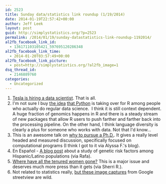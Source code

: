 ```yaml
---
id: 2523
title: Sunday data/statistics link roundup (1/19/2014)
date: 2014-01-19T22:57:42+00:00
author: Jeff Leek
layout: post
guid: http://simplystatistics.org/?p=2523
permalink: /2014/01/19/sunday-datastatistics-link-roundup-1192014/
al2fb_facebook_link_id:
  - 136171103105421_597695120286348
al2fb_facebook_link_time:
  - 2014-01-20T03:57:49+00:00
al2fb_facebook_link_picture:
  - post=http://simplystatistics.org/?al2fb_image=1
dsq_thread_id:
  - 2146889760
categories:
  - Uncategorized
---
```

  1. [Tesla is hiring a data scientist](http://ch.tbe.taleo.net/CH07/ats/careers/requisition.jsp?org=TESLA&cws=1&rid=12268). That is all.
  2. I'm not sure I buy [the idea](http://www.talyarkoni.org/blog/2013/11/18/the-homogenization-of-scientific-computing-or-why-python-is-steadily-eating-other-languages-lunch/) [that Python](http://readwrite.com/2013/11/25/python-displacing-r-as-the-programming-language-for-data-science?utm_medium=readwr.it-twitter&utm_source=t.co&utm_content=awesmsharetools-sharebuttons&awesm=readwr.it_p0jm&utm_campaign=#awesm=~osWcapOVQuLAaP) is taking over for R among people who actually do regular data science.  I think it is still context dependent. A huge fraction of genomics happens in R and there is a steady stream of new packages that allow R users to push farther and farther back into the processing pipeline. On the other hand, I think language diversity is clearly a plus for someone who works with data. Not that I'd know...
  3. This is an awesome talk on [why to pursue a Ph.D.](http://vimeo.com/80236275). It gives a really level headed and measured discussion, specifically focused on computational programs (I think I got to it via Alyssa F.'s blog).
  4. En Español - [A blog post](http://www.elnuevodia.com/paraentenderlageneticalatina-1689123.html?fb_action_ids=10100207969753748) about a study of genetic risk factors among Hispanic/Latino populations (via Rafa).
  5. [Where have all the tenured women gone?](http://magazine.amstat.org/blog/2014/01/01/tenured-women/) This is a major issue and deserves much more press than it gets (via Sherri R.).
  6. <span style="line-height: 16px;">Not related to statistics really, <a href="http://9-eyes.com/">but these image captures</a> from Google streetview are wild. </span>